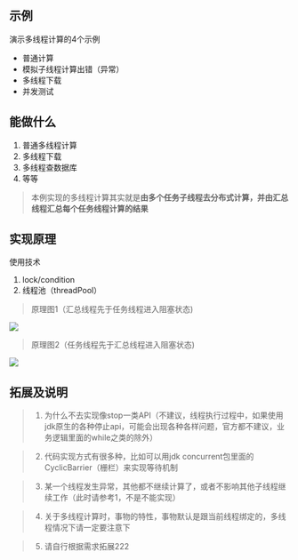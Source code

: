 ## 示例 ##
	
演示多线程计算的4个示例

- 普通计算	
- 模拟子线程计算出错（异常）
- 多线程下载
- 并发测试

## 能做什么 ##

1. 普通多线程计算
2. 多线程下载
3. 多线程查数据库
4. 等等
> 本例实现的多线程计算其实就是**由多个任务子线程去分布式计算，并由汇总线程汇总每个任务线程计算的结果**
	
## 实现原理 ##
使用技术  

1. lock/condition
2. 线程池（threadPool）


> 原理图1（汇总线程先于任务线程进入阻塞状态)

<img src="http://chuantu.biz/t5/26/1470802499x3738746547.png">

> 原理图2（任务线程先于汇总线程进入阻塞状态)

<img src="http://chuantu.biz/t5/26/1470802634x3738746547.png">

## 拓展及说明 ##
> 1. 为什么不去实现像stop一类API（不建议，线程执行过程中，如果使用jdk原生的各种停止api，可能会出现各种各样问题，官方都不建议，业务逻辑里面的while之类的除外）

> 2. 代码实现方式有很多种，比如可以用jdk concurrent包里面的CyclicBarrier（栅栏）来实现等待机制

> 3. 某一个线程发生异常，其他都不继续计算了，或者不影响其他子线程继续工作（此时请参考1，不是不能实现）

> 4. 关于多线程计算时，事物的特性，事物默认是跟当前线程绑定的，多线程情况下请一定要注意下

> 5. 请自行根据需求拓展222